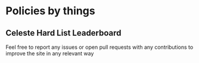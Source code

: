 # Policies by things
## Celeste Hard List Leaderboard
Feel free to report any issues or open pull requests with any contributions to improve the site in any relevant way
